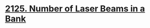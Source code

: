 # [2125. Number of Laser Beams in a Bank](https://leetcode.com/problems/number-of-laser-beams-in-a-bank/description/)